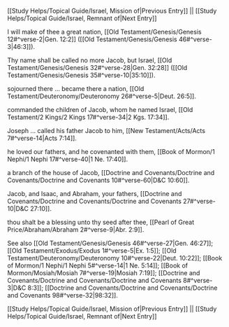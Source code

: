 [[Study Helps/Topical Guide/Israel, Mission of|Previous Entry]]  ||  [[Study Helps/Topical Guide/Israel, Remnant of|Next Entry]]

 I will make of thee a great nation, [[Old Testament/Genesis/Genesis 12#^verse-2|Gen. 12:2]] ([[Old Testament/Genesis/Genesis 46#^verse-3|46:3]]).

 Thy name shall be called no more Jacob, but Israel, [[Old Testament/Genesis/Genesis 32#^verse-28|Gen. 32:28]] ([[Old Testament/Genesis/Genesis 35#^verse-10|35:10]]).

 sojourned there ... became there a nation, [[Old Testament/Deuteronomy/Deuteronomy 26#^verse-5|Deut. 26:5]].

 commanded the children of Jacob, whom he named Israel, [[Old Testament/2 Kings/2 Kings 17#^verse-34|2 Kgs. 17:34]].

 Joseph ... called his father Jacob to him, [[New Testament/Acts/Acts 7#^verse-14|Acts 7:14]].

 he loved our fathers, and he covenanted with them, [[Book of Mormon/1 Nephi/1 Nephi 17#^verse-40|1 Ne. 17:40]].

 a branch of the house of Jacob, [[Doctrine and Covenants/Doctrine and Covenants/Doctrine and Covenants 10#^verse-60|D&C 10:60]].

 Jacob, and Isaac, and Abraham, your fathers, [[Doctrine and Covenants/Doctrine and Covenants/Doctrine and Covenants 27#^verse-10|D&C 27:10]].

 thou shalt be a blessing unto thy seed after thee, [[Pearl of Great Price/Abraham/Abraham 2#^verse-9|Abr. 2:9]].

 See also [[Old Testament/Genesis/Genesis 46#^verse-27|Gen. 46:27]]; [[Old Testament/Exodus/Exodus 1#^verse-5|Ex. 1:5]]; [[Old Testament/Deuteronomy/Deuteronomy 10#^verse-22|Deut. 10:22]]; [[Book of Mormon/1 Nephi/1 Nephi 5#^verse-14|1 Ne. 5:14]]; [[Book of Mormon/Mosiah/Mosiah 7#^verse-19|Mosiah 7:19]]; [[Doctrine and Covenants/Doctrine and Covenants/Doctrine and Covenants 8#^verse-3|D&C 8:3]]; [[Doctrine and Covenants/Doctrine and Covenants/Doctrine and Covenants 98#^verse-32|98:32]].

[[Study Helps/Topical Guide/Israel, Mission of|Previous Entry]]  ||  [[Study Helps/Topical Guide/Israel, Remnant of|Next Entry]]